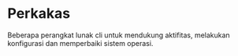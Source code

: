 # Perkakas

Beberapa perangkat lunak cli untuk mendukung aktifitas, melakukan konfigurasi dan memperbaiki sistem operasi.
